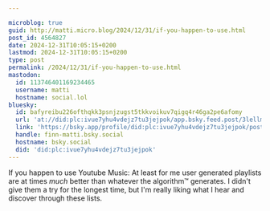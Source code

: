 ```yaml
---

microblog: true
guid: http://matti.micro.blog/2024/12/31/if-you-happen-to-use.html
post_id: 4564827
date: 2024-12-31T10:05:15+0200
lastmod: 2024-12-31T10:05:15+0200
type: post
permalink: /2024/12/31/if-you-happen-to-use.html
mastodon:
  id: 113746401169234465
  username: matti
  hostname: social.lol
bluesky:
  id: bafyreibu226ofthqkk3psnjzugst5tkkvoikuv7qigq4r46ga2pe6afomy
  url: 'at://did:plc:ivue7yhu4vdejz7tu3jejpok/app.bsky.feed.post/3lellmntfp72q'
  link: 'https://bsky.app/profile/did:plc:ivue7yhu4vdejz7tu3jejpok/post/3lellmntfp72q'
  handle: finn-matti.bsky.social
  hostname: bsky.social
  did: 'did:plc:ivue7yhu4vdejz7tu3jejpok'
---
```

If you happen to use Youtube Music: At least for me user generated playlists are at times _much_ better than whatever the algorithm™ generates. I didn't give them a try for the longest time, but I'm really liking what I hear and discover through these lists.
